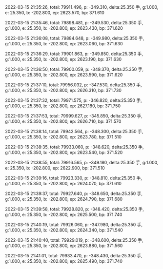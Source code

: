 2022-03-15 21:35:26, total: 79911.496, p: -349.310, delta:25.350 手, g:1.000, e: 25.350, b: -202.800, ep: 2623.570, bp: 371.610

2022-03-15 21:35:46, total: 79898.481, p: -349.530, delta:25.350 手, g:1.000, e: 25.350, b: -202.800, ep: 2623.430, bp: 371.620

2022-03-15 21:36:08, total: 79884.648, p: -349.980, delta:25.350 手, g:1.000, e: 25.350, b: -202.800, ep: 2623.060, bp: 371.630

2022-03-15 21:36:29, total: 79901.863, p: -349.850, delta:25.350 手, g:1.000, e: 25.350, b: -202.800, ep: 2623.190, bp: 371.630

2022-03-15 21:36:50, total: 79900.059, p: -349.370, delta:25.350 手, g:1.000, e: 25.350, b: -202.800, ep: 2623.590, bp: 371.620

2022-03-15 21:37:10, total: 79956.032, p: -347.530, delta:25.350 手, g:1.000, e: 25.350, b: -202.800, ep: 2626.310, bp: 371.730

2022-03-15 21:37:32, total: 79971.575, p: -346.820, delta:25.350 手, g:1.000, e: 25.350, b: -202.800, ep: 2627.180, bp: 371.750

2022-03-15 21:37:53, total: 79999.627, p: -345.850, delta:25.350 手, g:1.000, e: 25.350, b: -202.800, ep: 2626.710, bp: 371.570

2022-03-15 21:38:14, total: 79942.564, p: -348.300, delta:25.350 手, g:1.000, e: 25.350, b: -202.800, ep: 2623.780, bp: 371.510

2022-03-15 21:38:35, total: 79933.060, p: -348.620, delta:25.350 手, g:1.000, e: 25.350, b: -202.800, ep: 2623.540, bp: 371.520

2022-03-15 21:38:55, total: 79916.565, p: -349.180, delta:25.350 手, g:1.000, e: 25.350, b: -202.800, ep: 2622.900, bp: 371.510

2022-03-15 21:39:16, total: 79923.330, p: -348.810, delta:25.350 手, g:1.000, e: 25.350, b: -202.800, ep: 2624.070, bp: 371.610

2022-03-15 21:39:37, total: 79927.640, p: -348.650, delta:25.350 手, g:1.000, e: 25.350, b: -202.800, ep: 2624.790, bp: 371.680

2022-03-15 21:39:58, total: 79928.820, p: -348.420, delta:25.350 手, g:1.000, e: 25.350, b: -202.800, ep: 2625.500, bp: 371.740

2022-03-15 21:40:19, total: 79926.060, p: -347.980, delta:25.350 手, g:1.000, e: 25.350, b: -202.800, ep: 2624.340, bp: 371.540

2022-03-15 21:40:40, total: 79929.019, p: -348.600, delta:25.350 手, g:1.000, e: 25.350, b: -202.800, ep: 2623.880, bp: 371.560

2022-03-15 21:41:01, total: 79933.470, p: -348.430, delta:25.350 手, g:1.000, e: 25.350, b: -202.800, ep: 2625.490, bp: 371.740
